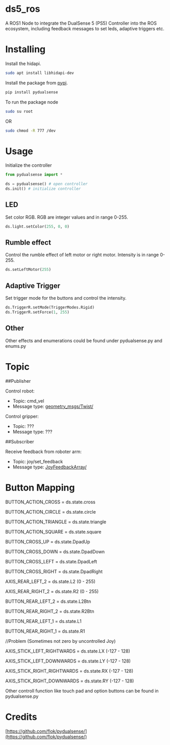# ds5_ros

A ROS1 Node to integrate the DualSense 5 (PS5) Controller into the ROS ecosystem, including feedback messages to set leds, adaptive triggers etc.

# Installing

Install the hidapi.

```bash
sudo apt install libhidapi-dev
```
Install the package from [pypi](https://pypi.org/project/pydualsense/).

```bash
pip install pydualsense
```

To run the package node
```bash
sudo su root
```

OR

```bash
sudo chmod -R 777 /dev
```


# Usage

Initialize the controller

```python
from pydualsense import *

ds = pydualsense() # open controller
ds.init() # initialize controller
```

## LED

Set color RGB. RGB are integer values and in range 0-255.

```python
ds.light.setColor(255, 0, 0)
```
## Rumble effect

Control the rumble effect of left motor or right motor. Intensity is in range 0-255.

```python
ds.setLeftMotor(255)
```
## Adaptive Trigger

Set trigger mode for the buttons and control the intensity.

```python
ds.TriggerR.setMode(TriggerModes.Rigid)
ds.TriggerR.setForce(1, 255)
```
## Other

Other effects and enumerations could be found under pydualsense.py and enums.py

# Topic

##Publisher

Control robot:
- Topic: cmd_vel
- Message type: [geometry_msgs/Twist/](http://docs.ros.org/en/noetic/api/geometry_msgs/html/msg/Twist.html/)

Control gripper:
- Topic: ???
- Message type: ???

##Subscriber

Receive feedback from roboter arm:
- Topic: joy/set_feedback
- Message type: [JoyFeedbackArray/](http://docs.ros.org/en/api/sensor_msgs/html/msg/JoyFeedbackArray.html/)

# Button Mapping

BUTTON_ACTION_CROSS     = ds.state.cross 

BUTTON_ACTION_CIRCLE     = ds.state.circle

BUTTON_ACTION_TRIANGLE     = ds.state.triangle

BUTTON_ACTION_SQUARE     = ds.state.square

BUTTON_CROSS_UP     = ds.state.DpadUp

BUTTON_CROSS_DOWN     = ds.state.DpadDown

BUTTON_CROSS_LEFT     = ds.state.DpadLeft

BUTTON_CROSS_RIGHT     = ds.state.DpadRight

AXIS_REAR_LEFT_2    = ds.state.L2 (0 - 255)

AXIS_REAR_RIGHT_2    = ds.state.R2 (0 - 255)

BUTTON_REAR_LEFT_2    = ds.state.L2Btn

BUTTON_REAR_RIGHT_2    = ds.state.R2Btn

BUTTON_REAR_LEFT_1    = ds.state.L1

BUTTON_REAR_RIGHT_1    = ds.state.R1


//Problem (Sometimes not zero by uncontrolled Joy)

AXIS_STICK_LEFT_RIGHTWARDS     = ds.state.LX (-127 - 128)

AXIS_STICK_LEFT_DOWNWARDS    = ds.state.LY (-127 - 128)

AXIS_STICK_RIGHT_RIGHTWARDS    = ds.state.RX (-127 - 128)

AXIS_STICK_RIGHT_DOWNWARDS    = ds.state.RY (-127 - 128)

Other controll function like touch pad and option buttons can be found in pydualsense.py

# Credits

[https://github.com/flok/pydualsense/](https://github.com/flok/pydualsense/)
